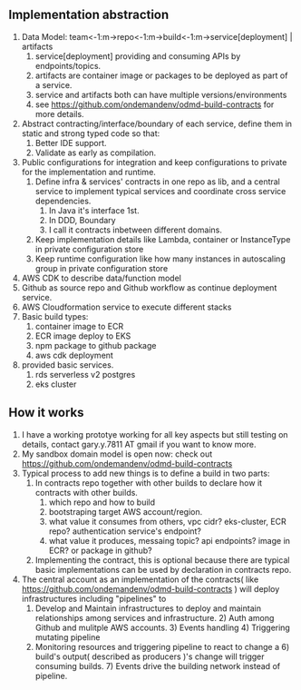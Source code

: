 ## Implementation abstraction
1) Data Model: team<-1:m->repo<-1:m->build<-1:m->service[deployment] | artifacts
   1) service[deployment] providing and consuming APIs by endpoints/topics.
   2) artifacts are container image or packages to be deployed as part of a service.
   3) service and artifacts both can have multiple versions/environments
   4) see https://github.com/ondemandenv/odmd-build-contracts for more details.
2) Abstract contracting/interface/boundary of each service, define them in static and strong typed code so that:
   1) Better IDE support.
   2) Validate as early as compilation.
3) Public configurations for integration and keep configurations to private for the implementation and runtime.
   1) Define infra & services' contracts in one repo as lib, and a central service to implement typical services and coordinate cross service dependencies.
      1) In Java it's interface 1st.
      2) In DDD, Boundary
      3) I call it contracts inbetween different domains.
   3) Keep implementation details like Lambda, container or InstanceType in private configuration store
   4) Keep runtime configuration like how many instances in autoscaling group in private configuration store
5) AWS CDK to describe data/function model
6) Github as source repo and Github workflow as continue deployment service.
7) AWS Cloudformation service to execute different stacks
8) Basic build types:
   1) container image to ECR
   2) ECR image deploy to EKS
   8) npm package to github package
   9) aws cdk deployment
10) provided basic services.
    1) rds serverless v2 postgres
    12) eks cluster

## How it works
1) I have a working prototye working for all key aspects but still testing on details, contact gary.y.7811 AT gmail if you want to know more.
2) My sandbox domain model is open now: check out https://github.com/ondemandenv/odmd-build-contracts
3) Typical process to add new things is to define a build in two parts:
   1) In contracts repo together with other builds to declare how it contracts with other builds.
      1) which repo and how to build
      2) bootstraping target AWS account/region.
      3) what value it consumes from others, vpc cidr? eks-cluster, ECR repo? authentication service's endpoint?
      4) what value it produces, messaing topic? api endpoints? image in ECR? or package in github?
   3) Implementing the contract, this is optional because there are typical basic implementations can be used by declaration in contracts repo.
4) The central account as an implementation of the contracts( like https://github.com/ondemandenv/odmd-build-contracts ) will deploy infrastructures including "pipelines" to
   1) Develop and Maintain infrastructures to deploy and maintain relationships among services and infrastructure.
      2) Auth among Github and mulitple AWS accounts.
      3) Events handling
      4) Triggering mutating pipeline
   3) Monitoring resources and triggering pipeline to react to change a
      6) build's output( described as producers )'s change will trigger consuming builds.
      7) Events drive the building network instead of pipeline.
